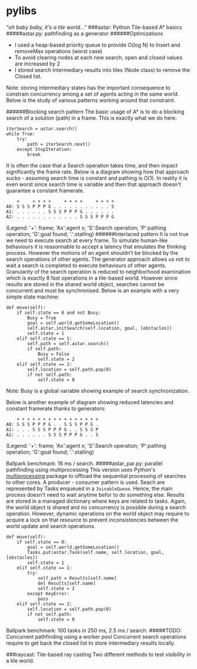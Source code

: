 # pylibs
*"oh baby baby, it's a tile world..."*
###astar: Python Tile-based A* basics
#####astar.py: pathfinding as a generator
######Optimizations
- I used a heap-based priority queue to provide O(log N) to Insert and removeMax operations (worst case)
- To avoid clearing nodes at each new search, open and closed values are increased by 2
- I stored search intermediary results into tiles (Node class) to remove the Closed list. 

Note: storing intermediary states has the important consequence to constrain concurrency among a set of agents acting in the same world. Below is the study of various patterns working around that constraint.

######Blocking search pattern 
The basic usage of A* is to do a blocking search of a solution (path) in a frame. This is exactly what we do here:
```
iterSearch = astar.search()
while True:
    try:
        path = iterSearch.next()
    except StopIteration:
        break
```
It is often the case that a Search operation takes time, and then impact significantly the frame rate. Below is a diagram showing how that approach sucks - assuming search time is constant and pathing is O(1). In reality it is even worst since search time is variable and then that approach doesn't guarantee a constant framerate.
```
    +     + + + +     + + + +     + + + + 
A0: S S S P P P G . . . . . . . . . . . S 
A1: . . . . . . S S S P P P G . . . . . .
A2: . . . . . . . . . . . . S S S P P P G
```
(Legend: '+': frame; 'Ax':agent x; 'S':Search operation; 'P':pathing operation; 'G':goal found; '.':stalling)
######Interlaced pattern 
It is not true we need to execute search at every frame. To simulate human-like behaviours it is reasonnable to accept a latency that emulates the thinking process. However the motions of an agent shouldn't be blocked by the search operations of other agents. 
The generator approach allows us not to wait a search is completed to execute behaviours of other agents. Granularity of the search operation is reduced to neighborhood examination which is exactly 8 fast operations in a tile-based world. However since results are stored in the shared world object, searches cannot be concurrent and must be synchronised. 
Below is an example with a very simple state machine:
```
def move(self):
    if self.state == 0 and not Busy:
        Busy = True
        goal = self.world.getSomeLocation()
        self.astar.initSearch(self.location, goal, [obstacles])
        self.state = 1
    elif self.state == 1:
        self.path = self.astar.search()
        if self.path:
            Busy = False
            self.state = 2
    elif self.state == 2:
        self.location = self.path.pop(0)
        if not self.path:
            self.state = 0
```
Note: Busy is a global variable showing example of search synchronization.

Below is another example of diagram showing reduced latencies and constant framerate thanks to generators:
```
    + + + + + + + + + + + + + + + +
A0: S S S P P P G . . S S S P P G .
A1: . . . S S S P P P G . . S S S P
A2: . . . . . . S S S P P P G . . S
```
(Legend: '+': frame; 'Ax':agent x; 'S':Search operation; 'P':pathing operation; 'G':goal found; '.':stalling)

Ballpark benchmark: 16 ms / search.
#####astar_par.py: parallel pathfinding using multiprocessing
This version uses Python's [multiprocessing](https://docs.python.org/2/library/multiprocessing.html) package to offload the sequential processing of searches to other cores. A producer - consumer pattern is used. Seach are represented by Tasks enqueued in a ```JoinableQueue```. Hence, the main process doesn't need to wait anytime befor to do something else. Results are stored in a managed dictionary where keys are related to tasks. 
Again, the world object is shared and no concurrency is possible during a search operation. However, dynamic operations on the world object may require to acquire a lock on that resource to prevent inconsistencies between the world update and search operations. 
```
def move(self):
    if self.state == 0:
        goal = self.world.getSomeLocation()
        Tasks.put(astar.Task(self.name, self.location, goal, [obstacles])
        self.state = 1
    elif self.state == 1:
        try:
            self.path = Results[self.name]
            del Results[self.name]
            self.state = 2
        except KeyError:
            pass
    elif self.state == 2:
        self.location = self.path.pop(0)
        if not self.path:
            self.state = 0
```

Ballpark benchmark: 100 tasks in 250 ms, 2.5 ms / search.
#####TODO: Concurrent pathfinding using a worker pool
Concurrent search operations require to get back the closed list to store intermediary results locally. 

###raycast: Tile-based ray casting
Two different methods to test visibility in a tile world.
